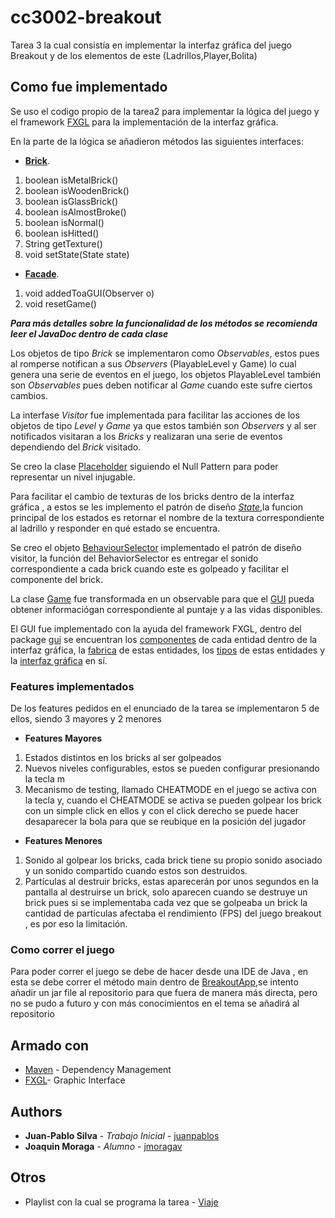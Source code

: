 # cc3002-breakout


Tarea 3 la cual consistía en implementar la interfaz gráfica del juego Breakout y de los elementos de este (Ladrillos,Player,Bolita)


## Como fue implementado

Se uso el codigo propio de la tarea2 para implementar la lógica del juego y el framework [FXGL](https://github.com/AlmasB/FXGL) para la implementación de la interfaz gráfica.

En la parte de la lógica se añadieron métodos las siguientes interfaces:

+ [**Brick**](https://github.com/jmoragav/cc3002-breakout/blob/master/src/main/java/logic/brick/Brick.java). 
1. boolean isMetalBrick()
2. boolean isWoodenBrick()
3. boolean isGlassBrick()
4. boolean isAlmostBroke()
5. boolean isNormal()
6. boolean isHitted()
7. String getTexture()
8. void setState(State state)

+ [**Facade**](https://github.com/jmoragav/cc3002-breakout/blob/master/src/main/java/facade/HomeworkTwoFacade.java). 
1. void addedToaGUI(Observer o)
2. void resetGame()

 
 *__Para más detalles sobre la funcionalidad de los métodos se recomienda leer el JavaDoc dentro de cada clase__*
 
Los objetos de tipo *Brick* se implementaron como *Observables*, estos pues al romperse notifican a sus *Observers* (PlayableLevel y Game) lo cual genera una serie de eventos en el juego, los objetos PlayableLevel también son *Observables* pues deben notificar al *Game* cuando este sufre ciertos cambios.

La interfase *Visitor* fue implementada para facilitar las acciones de los objetos de tipo *Level* y *Game* ya que estos también son *Observers* y al ser notificados visitaran a los *Bricks* y realizaran una serie de eventos dependiendo del *Brick* visitado.

Se creo la clase [Placeholder](https://github.com/jmoragav/cc3002-breakout/blob/master/src/main/java/logic/level/PlaceHolder.java) siguiendo el Null Pattern para poder representar un nivel injugable.

Para facilitar el cambio de texturas de los bricks dentro de la interfaz gráfica , a estos se les implemento el patrón de diseño [*State*](https://github.com/jmoragav/cc3002-breakout/tree/master/src/main/java/logic/state),la funcion principal de los estados es retornar el nombre de la textura correspondiente al ladrillo y responder en qué estado se encuentra.

Se creo el objeto [BehaviourSelector](https://github.com/jmoragav/cc3002-breakout/blob/master/src/main/java/logic/visitor/BehaviourSelector.java) implementado el patrón de diseño visitor, la función del BehaviorSelector es entregar el sonido correspondiente a cada brick cuando este es golpeado y facilitar el componente del brick.

La clase [Game](https://github.com/jmoragav/cc3002-breakout/blob/master/src/main/java/controller/Game.java) fue transformada en un observable para que el [GUI](https://github.com/jmoragav/cc3002-breakout/blob/master/src/main/java/gui/BreakoutApp.java) pueda obtener informaciógan correspondiente al puntaje y a las vidas disponibles.

El GUI fue implementado con la ayuda del framework FXGL, dentro del package [gui](https://github.com/jmoragav/cc3002-breakout/tree/master/src/main/java/gui) se encuentran los [componentes](https://github.com/jmoragav/cc3002-breakout/tree/master/src/main/java/gui/components) de cada entidad dentro de la interfaz gráfica, la [fabrica](https://github.com/jmoragav/cc3002-breakout/tree/master/src/main/java/gui/factory) de estas entidades, los [tipos](https://github.com/jmoragav/cc3002-breakout/tree/master/src/main/java/gui/types) de estas entidades y la [interfaz gráfica](https://github.com/jmoragav/cc3002-breakout/blob/master/src/main/java/gui/BreakoutApp.java) en sí.

### Features implementados

De los features pedidos en el enunciado de la tarea se implementaron 5 de ellos, siendo 3 mayores y 2 menores

+ **Features Mayores**
1. Estados distintos en los bricks al ser golpeados
2. Nuevos niveles configurables, estos se pueden configurar presionando la tecla m
3. Mecanismo de testing, llamado CHEATMODE en el juego se activa con la tecla y, cuando el CHEATMODE se activa se pueden golpear los brick con un simple click en ellos y con el click derecho se puede hacer desaparecer la bola para que se reubique en la posición del jugador

+ **Features Menores**
1. Sonido al golpear los bricks, cada brick tiene su propio sonido asociado y un sonido compartido cuando estos son destruidos.
2. Partículas al destruir bricks, estas aparecerán por unos segundos en la pantalla al destruirse un brick, solo aparecen cuando se destruye un brick pues si se implementaba cada vez que se golpeaba un brick la cantidad de partículas afectaba el rendimiento (FPS) del juego breakout , es por eso la limitación.

### Como correr el juego

Para poder correr el juego se debe de hacer desde una IDE de Java , en esta se debe correr el método main dentro de [BreakoutApp](https://github.com/jmoragav/cc3002-breakout/blob/master/src/main/java/gui/BreakoutApp.java),se intento añadir un jar file al repositorio para que fuera de manera más directa, pero no se pudo a futuro y con más conocimientos en el tema se añadirá al repositorio

## Armado con

* [Maven](https://maven.apache.org/) - Dependency Management
* [FXGL](https://github.com/AlmasB/FXGL)- Graphic Interface


## Authors

* **Juan-Pablo Silva** - *Trabajo Inicial* - [juanpablos](https://github.com/juanpablos)
* **Joaquin Moraga** - *Alumno* - [jmoragav](https://github.com/jmoragav)




## Otros

* Playlist con la cual se programa la tarea - [Viaje](https://open.spotify.com/playlist/3Adj8Nww8lEYE0hiP8WJQZ)

